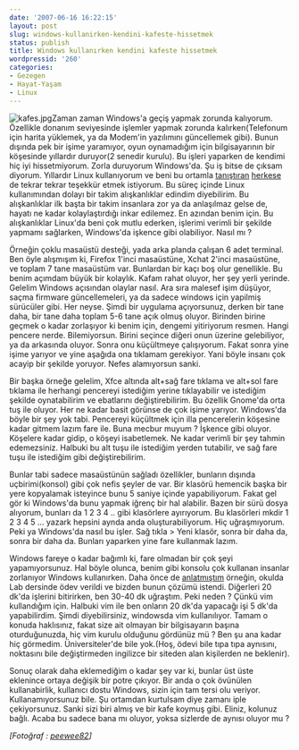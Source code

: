 ```yaml
---
date: '2007-06-16 16:22:15'
layout: post
slug: windows-kullanirken-kendini-kafeste-hissetmek
status: publish
title: Windows kullanırken kendini kafeste hissetmek
wordpressid: '260'
categories:
- Gezegen
- Hayat-Yaşam
- Linux
---
```


![kafes.jpg](http://blog.arsln.org/image/kafes.jpg)Zaman zaman Windows'a geçiş yapmak zorunda kalıyorum. Özellikle donanım seviyesinde işlemler yapmak zorunda kalırken(Telefonum için harita yüklemek, ya da Modem'in yazılımını güncellemek gibi). Bunun dışında pek bir işime yaramıyor, oyun oynamadığım için bilgisayarının bir köşesinde yıllardır duruyor(2 senedir kurulu). Bu işleri yaparken de kendimi hiç iyi hissetmiyorum. Zorla duruyorum Windows'da. Şu iş bitse de çıksam diyorum. Yıllardır Linux kullanıyorum ve beni bu ortamla [tanıştıran](http://forum.linux-sevenler.org/) [herkese](http://debian.org.tr/) de tekrar tekrar teşekkür etmek istiyorum. Bu süreç içinde Linux kullanımından dolayı bir takim alışkanlıklar edindim diyebilirim. Bu alışkanlıklar ilk başta bir takim insanlara zor ya da anlaşılmaz gelse de, hayatı ne kadar kolaylaştırdığı inkar edilemez. En azından benim için. Bu alışkanlıklar Linux'da beni çok mutlu ederken, işlerimi verimli bir şekilde yapmamı sağlarken, Windows'da işkence gibi olabiliyor. Nasıl mı ?



Örneğin çoklu masaüstü desteği, yada arka planda çalışan 6 adet terminal. Ben öyle alışmışım ki, Firefox 1'inci masaüstüne, Xchat 2'inci masaüstüne, ve toplam 7 tane masaüstüm var. Bunlardan bir kaçı boş olur genellikle. Bu benim açımdam büyük bir kolaylık. Kafam rahat oluyor, her şey yerli yerinde. Gelelim Windows açısından olaylar nasıl. Ara sıra malesef işim düşüyor, saçma firmware güncellemeleri, ya da sadece windows için yapilmiş sürücüler gibi. Her neyse. Şimdi bir uygulama açıyorsunuz, derken bir tane daha, bir tane daha toplam 5-6 tane açık olmuş oluyor. Birinden birine geçmek o kadar zorlaşıyor ki benim için, dengemi yitiriyorum resmen. Hangi pencere nerde. Bilemiyorsun. Birini seçince diğeri onun üzerine gelebiliyor, ya da arkasında oluyor. Sonra onu küçültmeye çalışıyorum. Fakat sonra yine işime yarıyor ve yine aşağıda ona tıklamam gerekiyor. Yani böyle insanı çok acayip bir şekilde yoruyor. Nefes alamıyorsun sanki. 

Bir başka örneğe gelelim, Xfce altında alt+sağ fare tıklama ve  alt+sol fare tıklama ile herhangi pencereyi istediğim yerine tıklayabilir ve istediğim şekilde oynatabilirim ve ebatlarını değiştirebilirim. Bu özellik Gnome'da orta tuş ile oluyor. Her ne kadar basit görünse de çok işime yarıyor. Windows'da böyle bir şey yok tabi. Pencereyi küçültmek için illa pencerelerin köşesine kadar gitmem lazım fare ile. Buna mecbur muyum ? İşkence gibi oluyor. Köşelere kadar gidip, o köşeyi isabetlemek. Ne kadar verimli bir şey tahmin edemezsiniz. Halbuki bu alt tuşu ile istediğim yerden tutabilir, ve sağ fare tuşu ile istediğim gibi değiştirebilirim. 

Bunlar tabi sadece masaüstünün sağladı özellikler, bunların dışında uçbirimi(konsol) gibi çok nefis şeyler de var. Bir klasörü hemencik başka bir yere kopyalamak isteyince bunu 5 saniye içinde yapabiliyorum. Fakat gel gör ki Windows'da bunu yapmak iğrenç bir hal alabilir. Bazen bir sürü dosya alıyorum, bunları da 1 2 3 4 .. gibi klasörlere ayırıyorum. Bu klasörleri mkdir 1 2 3 4 5 ... yazark hepsini aynda anda oluşturabiliyorum. Hiç uğraşmıyorum. Peki ya Windows'da nasıl bu işler. Sağ tıkla > Yeni klasör, sonra bir daha da, sonra bir daha da. Bunları yaparken yine fare kullanmak lazım. 

Windows fareye o kadar bağımlı ki, fare olmadan bir çok şeyi yapamıyorsunuz. Hal böyle olunca, benim gibi konsolu çok kullanan insanlar zorlanıyor Windows kullanırken. Daha önce de [anlatmıştım](http://blog.arsln.org/linux-manpage-sayfalarindaki-c-fonksiyon-bilgileri/) örneğin, okulda Lab dersinde ödev verildi ve bizden bunun çözümü istendi. Diğerleri 20 dk'da işlerini bitirirken, ben 30-40 dk uğraştım. Peki neden ? Çünkü vim kullandığım için. Halbuki vim ile ben onların 20 dk'da yapacağı işi 5 dk'da yapabilirdim. Şimdi diyebilirsiniz, windowsda vim kullanılıyor. Tamam o konuda haklısınız, fakat size ait olmayan bir bilgisayarın başına oturduğunuzda, hiç vim kurulu olduğunu gördünüz mü ? Ben şu ana kadar hiç görmedim. Üniversiteler'de bile yok.(Hoş, ödevi bile tıpa tıpa aynısını, noktasını bile değiştirmeden ingilizce bir siteden alan kişilerden ne beklenir).

Sonuç olarak daha eklemediğim o kadar şey var ki, bunlar üst üste eklenince ortaya değişik bir potre çıkıyor. Bir anda o çok övünülen kullanabirlik, kullanıcı dostu Windows, sizin için tam tersi olu veriyor. Kullanamıyorsunuz bile. Şu ortamdan kurtulsam diye zamanı iple çekiyorsunuz. Sanki sizi biri almış ve bir kafe koymuş gibi. Eliniz, kolunuz bağlı. Acaba bu sadece bana mı oluyor,  yoksa sizlerde de aynısı oluyor mu ?

_[Fotoğraf : [peewee82](http://www.deviantart.com/deviation/56025703/)]_
